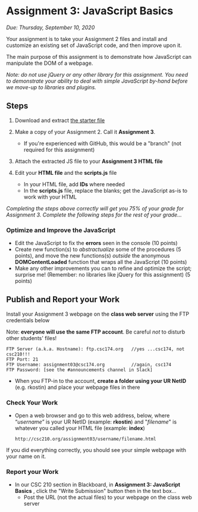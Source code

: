 # Assignment 3: JavaScript Basics

*Due: Thursday, September 10, 2020* 

Your assignment is to take your Assignment 2 files and install and customize an existing set of JavaScript code, and then improve upon it.

The main purpose of this assignment is to demonstrate how JavaScript can manipulate the DOM of a webpage.

*Note: do not use jQuery or any other library for this assignment.  You need to demonstrate your ability to deal with simple JavaScript by-hand before we move-up to libraries and plugins.*

## Steps


1. Download and extract [the starter file](scripts.zip)
2. Make a copy of your Assignment 2.  Call it **Assignment 3**.
   - If you're experienced with GitHub, this would be a "branch" (not required for this assignment)
3. Attach the extracted JS file to your **Assignment 3 HTML file**
4. Edit your **HTML file** and the **scripts.js** file

   - In your HTML file, add **IDs** where needed
   - In the **scripts.js** file, replace the blanks; get the JavaScript as-is to work with your HTML

*Completing the steps above correctly will get you 75% of your grade for Assignment 3.  Complete the following steps for the rest of your grade...*

### Optimize and Improve the JavaScript

- Edit the JavaScript to fix the **errors** seen in the console (10 points)
- Create new function(s) to *abstractualize* some of the procedures (5 points), and move the new functions(s) *outside* the anonymous **DOMContentLoaded** function that wraps all the JavaScript (10 points)
- Make any other improvements you can to refine and optimize the script; surprise me!  (Remember: no libraries like jQuery for this assignment) (5 points)

## Publish and Report your Work

Install your Assignment 3 webpage on the **class web server** using the FTP credentials below

Note: **everyone will use the same FTP account**. Be careful *not* to disturb other students' files!

```
FTP Server (a.k.a. Hostname): ftp.csc174.org   //yes ...csc174, not csc210!!!
FTP Port: 21
FTP Username: assignment03@csc174.org          //again, csc174
FTP Password: [see the #announcements channel in Slack]
```

- When you FTP-in to the account, **create a folder using your UR NetID** (e.g. rkostin) and place your webpage files in there

### Check Your Work

- Open a web browser and go to this web address, below, where “*username*” is your UR NetID  (example: **rkostin**) and "*filename*" is whatever you called your HTML file (example: **index**)

  `http://csc210.org/assignment03/username/filename.html`

If you did everything correctly, you should see your simple webpage with your name on it. 

### Report your Work

- In our CSC 210 section in Blackboard, in **Assignment 3: JavaScript Basics** , click the "Write Submission" button then in the text box...
  - Post the URL (not the actual files) to your webpage on the class web server 
